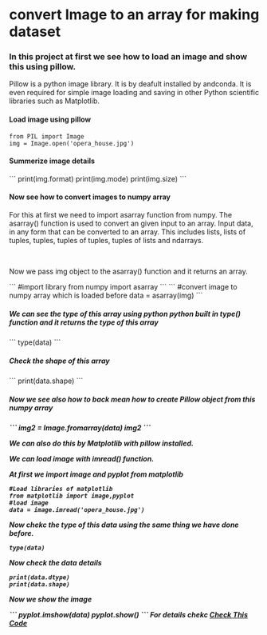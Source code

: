 <h1>convert  Image to an array for making dataset</h1>

<h3>In this project at first we see how to load an image and show this using pillow.</h3> 

<p>Pillow is a python image library. It is by deafult installed by andconda. It is even required for simple image loading and saving in other Python scientific libraries such as Matplotlib.</p>


<h4>Load image using pillow</h4>

```
from PIL import Image
img = Image.open('opera_house.jpg')
```
<h4>Summerize image details</h4>
```
print(img.format)
print(img.mode)
print(img.size)
```

<h4>Now see how to convert images to numpy array</h4>

<p>For this at first we need to import asarray function from numpy.
The asarray() function is used to convert an given input to an array. Input data, in any form that can be converted to an array. This includes lists, lists of tuples, tuples, tuples of tuples, tuples of lists and ndarrays.</p>
<br>
<p>Now we pass img object to the asarray() function and it returns an array.</p>
```
#import library
from numpy import asarray
```
```
#convert image to numpy array which is loaded before
data = asarray(img)
```
<h5>We can see the type of this array using python python built in type() function and it returns the type of this array</h5>
```
type(data)
```
<h5>Check the shape of this array</h5>
```
print(data.shape)
```

<h5>Now we see also how to back mean how to create Pillow object from this numpy array<h5>
```
img2 = Image.fromarray(data)
img2
```

<p>We can also do this by Matplotlib with pillow installed.</p>
<p>We can load image with imread() function. </p>
<p>At first we import image and pyplot from matplotlib</p>

```
#Load libraries of matplotlib
from matplotlib import image,pyplot
#load image
data = image.imread('opera_house.jpg')
```
<p>Now chekc the type of this data using the same thing we have done before.</p>

```
type(data)
```
<p>Now check the data details </p>

```
print(data.dtype)
print(data.shape)
```
<p>Now we show the image </p>
```
pyplot.imshow(data)
pyplot.show()
```
For details chekc <a href="#">Check This Code</a>